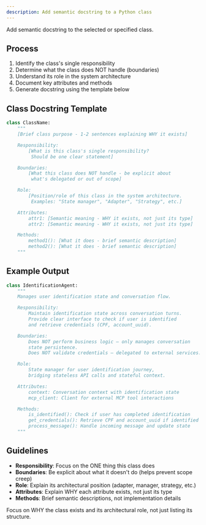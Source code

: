 ```yaml
---
description: Add semantic docstring to a Python class
---
```


Add semantic docstring to the selected or specified class.

## Process

1. Identify the class's single responsibility
2. Determine what the class does NOT handle (boundaries)
3. Understand its role in the system architecture
4. Document key attributes and methods
5. Generate docstring using the template below

## Class Docstring Template

```python
class ClassName:
    """
    [Brief class purpose - 1-2 sentences explaining WHY it exists]

    Responsibility:
        [What is this class's single responsibility?
         Should be one clear statement]

    Boundaries:
        [What this class does NOT handle - be explicit about
         what's delegated or out of scope]

    Role:
        [Position/role of this class in the system architecture.
         Examples: "State manager", "Adapter", "Strategy", etc.]

    Attributes:
        attr1: [Semantic meaning - WHY it exists, not just its type]
        attr2: [Semantic meaning - WHY it exists, not just its type]

    Methods:
        method1(): [What it does - brief semantic description]
        method2(): [What it does - brief semantic description]
    """
```

## Example Output

```python
class IdentificationAgent:
    """
    Manages user identification state and conversation flow.

    Responsibility:
        Maintain identification state across conversation turns.
        Provide clear interface to check if user is identified
        and retrieve credentials (CPF, account_uuid).

    Boundaries:
        Does NOT perform business logic — only manages conversation
        state persistence.
        Does NOT validate credentials — delegated to external services.

    Role:
        State manager for user identification journey,
        bridging stateless API calls and stateful context.

    Attributes:
        context: Conversation context with identification state
        mcp_client: Client for external MCP tool interactions

    Methods:
        is_identified(): Check if user has completed identification
        get_credentials(): Retrieve CPF and account_uuid if identified
        process_message(): Handle incoming message and update state
    """
```

## Guidelines

- **Responsibility**: Focus on the ONE thing this class does
- **Boundaries**: Be explicit about what it doesn't do (helps prevent scope creep)
- **Role**: Explain its architectural position (adapter, manager, strategy, etc.)
- **Attributes**: Explain WHY each attribute exists, not just its type
- **Methods**: Brief semantic descriptions, not implementation details

Focus on WHY the class exists and its architectural role, not just listing
its structure.
